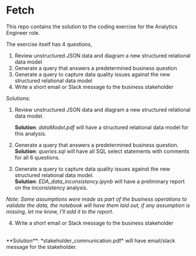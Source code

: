 # Fetch

This repo contains the solution to the coding exercise for the Analytics Engineer role.

The exercise itself has 4 questions,
1. Review unstructured JSON data and diagram a new structured relational data model
2. Generate a query that answers a predetermined business question
3. Generate a query to capture data quality issues against the new structured relational data model
4. Write a short email or Slack message to the business stakeholder

Solutions:
1. Review unstructured JSON data and diagram a new structured relational data model.
   <br>

    **Solution**: *dataModel.pdf* will have a structured relational data model for this analysis.


2. Generate a query that answers a predetermined business question.
   <br>
   **Solution**: *queries.sql* will have all SQL select statements with comments for all 6 questions.

3. Generate a query to capture data quality issues against the new structured relational data model.
   <br>
**Solution**: *EDA_data_inconsistency.ipynb* will have a preliminary report on the inconsistency analysis.

*Note: Some assumptions were made as part of the business operations to validate the data, the notebook will have them laid out, if any assumption is missing, let me know, I'll add it to the report.*

4. Write a short email or Slack message to the business stakeholder
<br>
**Solution**: *stakeholder_communication.pdf* will have email/slack message for the stakeholder.


   
